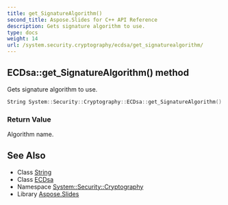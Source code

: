 ```yaml
---
title: get_SignatureAlgorithm()
second_title: Aspose.Slides for C++ API Reference
description: Gets signature algorithm to use.
type: docs
weight: 14
url: /system.security.cryptography/ecdsa/get_signaturealgorithm/
---
```

## ECDsa::get_SignatureAlgorithm() method


Gets signature algorithm to use.

```cpp
String System::Security::Cryptography::ECDsa::get_SignatureAlgorithm() override
```


### Return Value

Algorithm name.

## See Also

* Class [String](../../../system/string/)
* Class [ECDsa](../)
* Namespace [System::Security::Cryptography](../../)
* Library [Aspose.Slides](../../../)